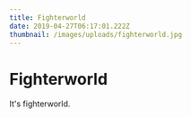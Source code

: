 ```yaml
---
title: Fighterworld
date: 2019-04-27T06:17:01.222Z
thumbnail: /images/uploads/fighterworld.jpg
---
```


# Fighterworld

It's fighterworld.
